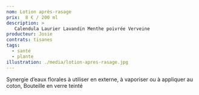 ```yaml
---
nom: Lotion après-rasage
prix:  8 € / 200 ml
description: >
   Calendula Laurier Lavandin Menthe poivrée Verveine
producteur: Josie
contrats: tisanes
tags: 
  - santé
  - plante
illustration: ./media/lotion-apres-rasage.jpg
---
```


Synergie d’eaux florales à utiliser en externe, à vaporiser ou à appliquer au coton, Bouteille en verre teinté